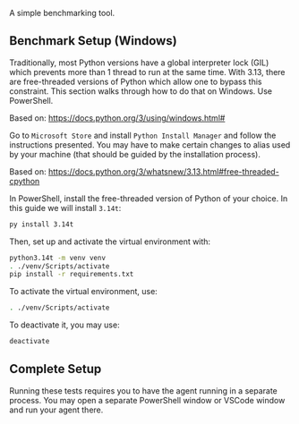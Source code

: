 A simple benchmarking tool.

## Benchmark Setup (Windows)

Traditionally, most Python versions have a global interpreter lock (GIL) which prevents
more than 1 thread to run at the same time. With 3.13, there are free-threaded versions
of Python which allow one to bypass this constraint. This section walks through how
to do that on Windows. Use PowerShell.

Based on: https://docs.python.org/3/using/windows.html#

Go to `Microsoft Store` and install `Python Install Manager` and follow the instructions
presented. You may have to make certain changes to alias used by your machine (that
should be guided by the installation process).

Based on: https://docs.python.org/3/whatsnew/3.13.html#free-threaded-cpython

In PowerShell, install the free-threaded version of Python of your choice. In this guide
we will install `3.14t`:

```bash
py install 3.14t
```

Then, set up and activate the virtual environment with:

```bash
python3.14t -m venv venv
. ./venv/Scripts/activate
pip install -r requirements.txt
```

To activate the virtual environment, use:

```bash
. ./venv/Scripts/activate
```

To deactivate it, you may use:

```bash
deactivate
```

## Complete Setup

Running these tests requires you to have the agent running in a separate process. You
may open a separate PowerShell window or VSCode window and run your agent there.